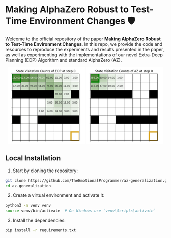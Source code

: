 # Making AlphaZero Robust to Test-Time Environment Changes 🛡️
Welcome to the official repository of the paper **Making AlphaZero Robust to Test-Time Environment Changes**. In this repo, we provide the code and resources to reproduce the experiments and results presented in the paper, as well as experimenting with the implementations of our novel Extra-Deep Planning (EDP) Algorithm and standard AlphaZero (AZ).


<p align="center">
  <img src="assets/states_density_edp.gif" width="48%"/>
    <img src="assets/states_density_az.gif" width="48%"/>
</p>

## Local Installation
1. Start by cloning the repository:
```bash
git clone https://github.com/TheEmotionalProgrammer/az-generalization.git
cd az-generalization
```
2. Create a virtual environment and activate it:
```bash
python3 -m venv venv
source venv/bin/activate  # On Windows use `venv\Scripts\activate`
```
3. Install the dependencies:
```bash
pip install -r requirements.txt
```


